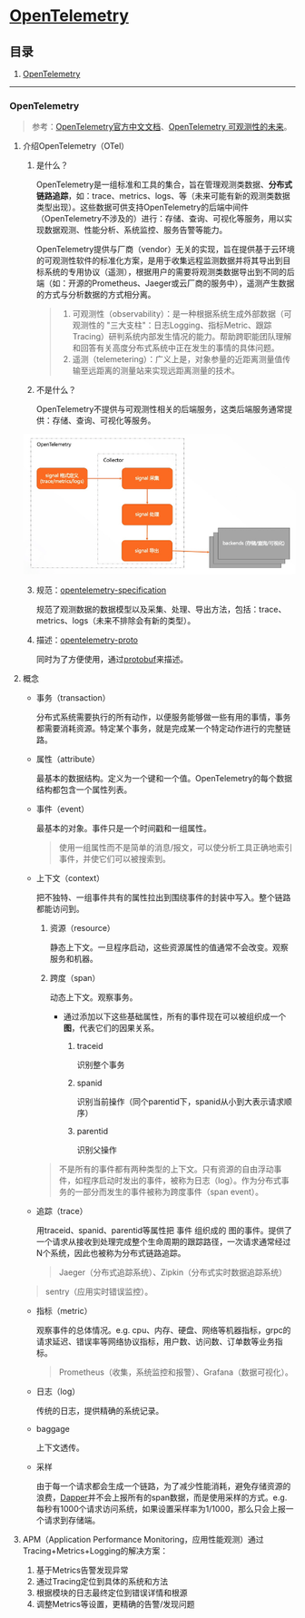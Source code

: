 # [OpenTelemetry](https://opentelemetry.io)

## 目录
1. [OpenTelemetry](#opentelemetry)

---
### OpenTelemetry
>参考：[OpenTelemetry官方中文文档](https://github.com/open-telemetry/docs-cn)、[OpenTelemetry 可观测性的未来](https://github.com/rootsongjc/opentelemetry-obervability)。

1. 介绍OpenTelemetry（OTel）

    1. 是什么？

        OpenTelemetry是一组标准和工具的集合，旨在管理观测类数据、**分布式链路追踪**，如：trace、metrics、logs、等（未来可能有新的观测类数据类型出现）。这些数据可供支持OpenTelemetry的后端中间件（OpenTelemetry不涉及的）进行：存储、查询、可视化等服务，用以实现数据观测、性能分析、系统监控、服务告警等能力。

        OpenTelemetry提供与厂商（vendor）无关的实现，旨在提供基于云环境的可观测性软件的标准化方案，是用于收集远程监测数据并将其导出到目标系统的专用协议（遥测），根据用户的需要将观测类数据导出到不同的后端（如：开源的Prometheus、Jaeger或云厂商的服务中），遥测产生数据的方式与分析数据的方式相分离。

        >1. 可观测性（observability）：是一种根据系统生成外部数据（可观测性的 "三大支柱"：日志Logging、指标Metric、跟踪Tracing）研判系统内部发生情况的能力。帮助跨职能团队理解和回答有关高度分布式系统中正在发生的事情的具体问题。
        >2. 遥测（telemetering）：广义上是，对象参量的近距离测量值传输至远距离的测量站来实现远距离测量的技术。
    2. 不是什么？

        OpenTelemetry不提供与可观测性相关的后端服务，这类后端服务通常提供：存储、查询、可视化等服务。

    ![OpenTelemetry范畴](./images/1.png)

    3. 规范：[opentelemetry-specification](https://github.com/open-telemetry/opentelemetry-specification)

        规范了观测数据的数据模型以及采集、处理、导出方法，包括：trace、metrics、logs（未来不排除会有新的类型）。
    4. 描述：[opentelemetry-proto](https://github.com/open-telemetry/opentelemetry-proto)

        同时为了方便使用，通过[protobuf](https://github.com/protocolbuffers/protobuf)来描述。
2. 概念

    - 事务（transaction）

        分布式系统需要执行的所有动作，以便服务能够做一些有用的事情，事务都需要消耗资源。特定某个事务，就是完成某一个特定动作进行的完整链路。
    - 属性（attribute）

        最基本的数据结构。定义为一个键和一个值。OpenTelemetry的每个数据结构都包含一个属性列表。
    - 事件（event）

        最基本的对象。事件只是一个时间戳和一组属性。

        >使用一组属性而不是简单的消息/报文，可以使分析工具正确地索引事件，并使它们可以被搜索到。
    - 上下文（context）

        把不独特、一组事件共有的属性拉出到围绕事件的封装中写入。整个链路都能访问到。

        1. 资源（resource）

            静态上下文。一旦程序启动，这些资源属性的值通常不会改变。观察服务和机器。
        2. 跨度（span）

            动态上下文。观察事务。

            - 通过添加以下这些基础属性，所有的事件现在可以被组织成一个**图**，代表它们的因果关系。

                1. traceid

                    识别整个事务
                2. spanid

                    识别当前操作（同个parentid下，spanid从小到大表示请求顺序）
                3. parentid

                    识别父操作

        >不是所有的事件都有两种类型的上下文。只有资源的自由浮动事件，如程序启动时发出的事件，被称为日志（log）。作为分布式事务的一部分而发生的事件被称为跨度事件（span event）。
    - 追踪（trace）

        用traceid、spanid、parentid等属性把 事件 组织成的 图的事件。提供了一个请求从接收到处理完成整个生命周期的跟踪路径，一次请求通常经过N个系统，因此也被称为分布式链路追踪。

        >Jaeger（分布式追踪系统）、Zipkin（分布式实时数据追踪系统）

    >sentry（应用实时错误监控）。

    - 指标（metric）

        观察事件的总体情况。e.g. cpu、内存、硬盘、网络等机器指标，grpc的请求延迟、错误率等网络协议指标，用户数、访问数、订单数等业务指标。

        >Prometheus（收集，系统监控和报警）、Grafana（数据可视化）。
    - 日志（log）

        传统的日志，提供精确的系统记录。
    - baggage

        上下文透传。
    - 采样

        由于每一个请求都会生成一个链路，为了减少性能消耗，避免存储资源的浪费，[Dapper](https://research.google/pubs/pub36356/)并不会上报所有的span数据，而是使用采样的方式。e.g. 每秒有1000个请求访问系统，如果设置采样率为1/1000，那么只会上报一个请求到存储端。
3. APM（Application Performance Monitoring，应用性能观测）通过Tracing+Metrics+Logging的解决方案：

   1. 基于Metrics告警发现异常
   2. 通过Tracing定位到具体的系统和方法
   3. 根据模块的日志最终定位到错误详情和根源
   4. 调整Metrics等设置，更精确的告警/发现问题

